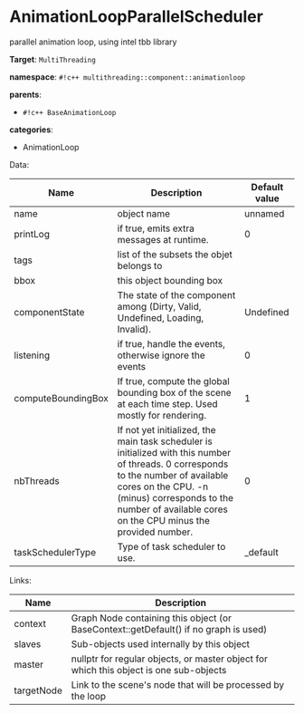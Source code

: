 # AnimationLoopParallelScheduler

parallel animation loop, using intel tbb library


__Target__: `MultiThreading`

__namespace__: `#!c++ multithreading::component::animationloop`

__parents__: 

- `#!c++ BaseAnimationLoop`

__categories__: 

- AnimationLoop

Data: 

<table>
<thead>
    <tr>
        <th>Name</th>
        <th>Description</th>
        <th>Default value</th>
    </tr>
</thead>
<tbody>
	<tr>
		<td>name</td>
		<td>
object name
</td>
		<td>unnamed</td>
	</tr>
	<tr>
		<td>printLog</td>
		<td>
if true, emits extra messages at runtime.
</td>
		<td>0</td>
	</tr>
	<tr>
		<td>tags</td>
		<td>
list of the subsets the objet belongs to
</td>
		<td></td>
	</tr>
	<tr>
		<td>bbox</td>
		<td>
this object bounding box
</td>
		<td></td>
	</tr>
	<tr>
		<td>componentState</td>
		<td>
The state of the component among (Dirty, Valid, Undefined, Loading, Invalid).
</td>
		<td>Undefined</td>
	</tr>
	<tr>
		<td>listening</td>
		<td>
if true, handle the events, otherwise ignore the events
</td>
		<td>0</td>
	</tr>
	<tr>
		<td>computeBoundingBox</td>
		<td>
If true, compute the global bounding box of the scene at each time step. Used mostly for rendering.
</td>
		<td>1</td>
	</tr>
	<tr>
		<td>nbThreads</td>
		<td>
If not yet initialized, the main task scheduler is initialized with this number of threads. 0 corresponds to the number of available cores on the CPU. -n (minus) corresponds to the number of available cores on the CPU minus the provided number.
</td>
		<td>0</td>
	</tr>
	<tr>
		<td>taskSchedulerType</td>
		<td>
Type of task scheduler to use.
</td>
		<td>_default</td>
	</tr>

</tbody>
</table>

Links: 

| Name | Description |
| ---- | ----------- |
|context|Graph Node containing this object (or BaseContext::getDefault() if no graph is used)|
|slaves|Sub-objects used internally by this object|
|master|nullptr for regular objects, or master object for which this object is one sub-objects|
|targetNode|Link to the scene's node that will be processed by the loop|



